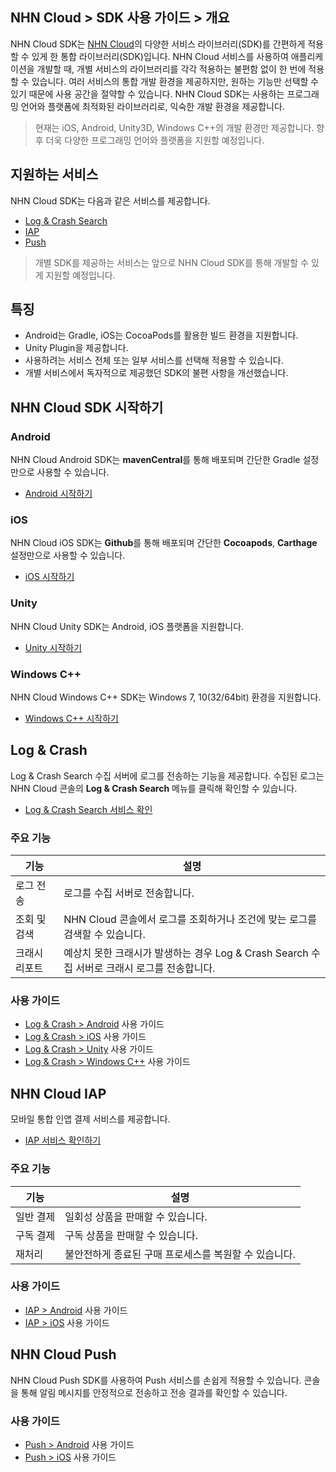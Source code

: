 ## NHN Cloud > SDK 사용 가이드 > 개요

NHN Cloud SDK는 [NHN Cloud](https://toast.com/)의 다양한 서비스 라이브러리(SDK)를 간편하게 적용할 수 있게 한 통합 라이브러리(SDK)입니다. NHN Cloud 서비스를 사용하여 애플리케이션을 개발할 때, 개별 서비스의 라이브러리를 각각 적용하는 불편함 없이 한 번에 적용할 수 있습니다. 
여러 서비스의 통합 개발 환경을 제공하지만, 원하는 기능만 선택할 수 있기 때문에 사용 공간을 절약할 수 있습니다. NHN Cloud SDK는 사용하는 프로그래밍 언어와 플랫폼에 최적화된 라이브러리로, 익숙한 개발 환경을 제공합니다.

> 현재는 iOS, Android, Unity3D, Windows C++의 개발 환경만 제공합니다. 향후 더욱 다양한 프로그래밍 언어와 플랫폼을 지원할 예정입니다.

## 지원하는 서비스

NHN Cloud SDK는 다음과 같은 서비스를 제공합니다.

- [Log & Crash Search](https://toast.com/service/analytics/log_crash_search)
- [IAP](https://www.toast.com/service/mobile-service/iap)
- [Push](https://www.toast.com/service/notification/push)

> 개별 SDK를 제공하는 서비스는 앞으로 NHN Cloud SDK를 통해 개발할 수 있게 지원할 예정입니다.

## 특징

- Android는 Gradle, iOS는 CocoaPods를 활용한 빌드 환경을 지원합니다.
- Unity Plugin을 제공합니다.
- 사용하려는 서비스 전체 또는 일부 서비스를 선택해 적용할 수 있습니다.
- 개별 서비스에서 독자적으로 제공했던 SDK의 불편 사항을 개선했습니다.

## NHN Cloud SDK 시작하기

### Android

NHN Cloud Android SDK는 **mavenCentral**를 통해 배포되며 간단한 Gradle 설정만으로 사용할 수 있습니다.

- [Android 시작하기](./getting-started-android)

### iOS

NHN Cloud iOS SDK는 **Github**를 통해 배포되며 간단한 **Cocoapods**, **Carthage** 설정만으로 사용할 수 있습니다.

- [iOS 시작하기](./getting-started-ios)

### Unity

NHN Cloud Unity SDK는 Android, iOS 플랫폼을 지원합니다.

- [Unity 시작하기](./getting-started-unity)

### Windows C++

NHN Cloud Windows C++ SDK는 Windows 7, 10(32/64bit) 환경을 지원합니다.

- [Windows C++ 시작하기](./getting-started-windows)

## Log & Crash

Log & Crash Search 수집 서버에 로그를 전송하는 기능을 제공합니다. 수집된 로그는 NHN Cloud 콘솔의 **Log & Crash Search** 메뉴를 클릭해 확인할 수 있습니다.

- [Log & Crash Search 서비스 확인](https://toast.com/service/analytics/log_crash_search)

### 주요 기능

| 기능      | 설명                                       |
| ------- | ---------------------------------------- |
| 로그 전송   | 로그를 수집 서버로 전송합니다.                        |
| 조회 및 검색 | NHN Cloud 콘솔에서 로그를 조회하거나 조건에 맞는 로그를 검색할 수 있습니다. |
| 크래시 리포트 | 예상치 못한 크래시가 발생하는 경우 Log & Crash Search 수집 서버로 크래시 로그를 전송합니다. |

### 사용 가이드

- [Log & Crash > Android](./log-collector-android) 사용 가이드
- [Log & Crash > iOS](./log-collector-ios) 사용 가이드
- [Log & Crash > Unity](./log-collector-unity) 사용 가이드
- [Log & Crash > Windows C++](./log-collector-windows) 사용 가이드

## NHN Cloud IAP

모바일 통합 인앱 결제 서비스를 제공합니다.

- [IAP 서비스 확인하기](https://www.toast.com/service/mobile-service/iap)

### 주요 기능

| 기능 | 설명 |
| -- | -- |
| 일반 결제 | 일회성 상품을 판매할 수 있습니다. |
| 구독 결제 | 구독 상품을 판매할 수 있습니다. |
| 재처리 | 불안전하게 종료된 구매 프로세스를 복원할 수 있습니다. |

### 사용 가이드

- [IAP > Android](./iap-android) 사용 가이드
- [IAP > iOS](./iap-ios) 사용 가이드

## NHN Cloud Push

NHN Cloud Push SDK를 사용하여 Push 서비스를 손쉽게 적용할 수 있습니다.
콘솔을 통해 알림 메시지를 안정적으로 전송하고 전송 결과를 확인할 수 있습니다.

### 사용 가이드

- [Push > Android](./push-android) 사용 가이드
- [Push > iOS](./push-ios) 사용 가이드
